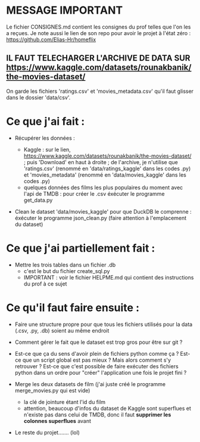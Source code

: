 # MESSAGE IMPORTANT

Le fichier CONSIGNES.md contient les consignes du prof telles que l'on les a reçues. Je note aussi le lien de son repo pour avoir le projet à l'état zéro : https://github.com/Elias-Hr/homeflix

## IL FAUT TELECHARGER L'ARCHIVE DE DATA SUR https://www.kaggle.com/datasets/rounakbanik/the-movies-dataset/ 
On garde les fichiers 'ratings.csv' et 'movies_metadata.csv' qu'il faut glisser dans le dossier 'data/csv'.

# Ce que j'ai fait :

- Récupérer les données :
   - Kaggle : sur le lien, https://www.kaggle.com/datasets/rounakbanik/the-movies-dataset/ ; puis 'Download' en haut à droite ; de l'archive, je n'utilise que 'ratings.csv' (renommé en 'data/ratings_kaggle' dans les codes .py) et 'movies_metadata' (renommé en 'data/movies_kaggle' dans les codes .py)
   - quelques données des films les plus populaires du moment avec l'api de TMDB : pour créer le .csv éxécuter le programme get_data.py

- Clean le dataset 'data/movies_kaggle' pour que DuckDB le comprenne : éxécuter le programme json_clean.py (faire attention à l'emplacement du dataset)

# Ce que j'ai partiellement fait :

- Mettre les trois tables dans un fichier .db
   - c'est le but du fichier create_sql.py
   - IMPORTANT : voir le fichier HELPME.md qui contient des instructions du prof à ce sujet

# Ce qu'il faut faire ensuite : 

- Faire une structure propre pour que tous les fichiers utilisés pour la data (.csv, .py, .db) soient au même endroit

- Comment gérer le fait que le dataset est trop gros pour être sur git ?

- Est-ce que ça du sens d'avoir plein de fichiers python comme ça ? Est-ce que un script global est pas mieux ? Mais alors comment s'y retrouver ? Est-ce que c'est possible de faire exécuter des fichiers python dans un ordre pour "créer" l'application une fois le projet fini ?

- Merge les deux datasets de film (j'ai juste créé le programme merge_movies.py qui est vide)
   - la clé de jointure étant l'id du film 
   - attention, beaucoup d'infos du dataset de Kaggle sont superflues et n'existe pas dans celui de TMDB, donc il faut **supprimer les colonnes superflues** avant
 
- Le reste du projet....... (lol)
